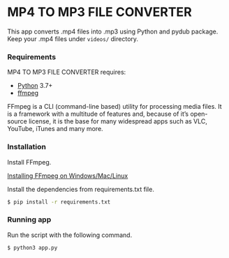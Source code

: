 # MP4 TO MP3 FILE CONVERTER

This app converts .mp4 files into .mp3 using Python and pydub package.
Keep your .mp4 files under ```videos/``` directory.
### Requirements

MP4 TO MP3 FILE CONVERTER requires:
- [Python](https://www.python.org/) 3.7+ 
- [ffmpeg](https://www.ffmpeg.org/)

FFmpeg is a CLI (command-line based) utility for processing media files.
It is a framework with a multitude of features and, because of it’s open-source license,
it is the base for many widespread apps such as VLC, YouTube, iTunes and many more.

### Installation
Install FFmpeg. 

[Installing FFmpeg on Windows/Mac/Linux](https://github.com/adaptlearning/adapt_authoring/wiki/Installing-FFmpeg)


Install the dependencies from requirements.txt file.

```sh
$ pip install -r requirements.txt
```

### Running app

Run the script with the following command.

```sh
$ python3 app.py
```
